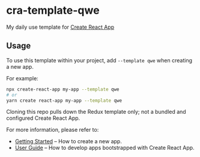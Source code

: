 # cra-template-qwe

My daily use template for [Create React App](https://github.com/facebook/create-react-app)

## Usage

To use this template within your project, add `--template qwe` when creating a new app.

For example:

```sh
npx create-react-app my-app --template qwe
# or
yarn create react-app my-app --template qwe
```

Cloning this repo pulls down the Redux template only; not a bundled and configured Create React App.

For more information, please refer to:

- [Getting Started](https://create-react-app.dev/docs/getting-started) – How to create a new app.
- [User Guide](https://create-react-app.dev) – How to develop apps bootstrapped with Create React App.
